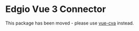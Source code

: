 # Edgio Vue 3 Connector

This package has been moved - please use [vue-cva](https://www.npmjs.com/package/@edgio/vue-cva) instead.
